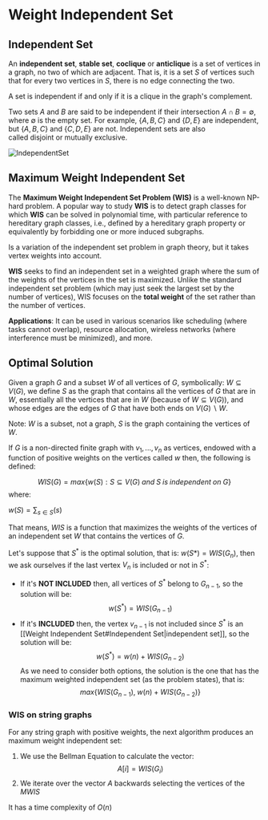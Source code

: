 # Weight Independent Set


## Independent Set
An **independent set**, **stable set**, **coclique** or **anticlique** is a set of vertices in a graph, no two of which are adjacent. That is, it is a set $S$ of vertices such that for every two vertices in $S$, there is no edge connecting the two.

A set is independent if and only if it is a clique in the graph's complement.

Two sets $A$ and $B$ are said to be independent if their intersection $A \cap B = \emptyset$, where $\emptyset$ is the empty set. For example, $\{A,B,C\}$ and $\{D,E\}$ are independent, but $\{A,B,C\}$ and $\{C,D,E\}$ are not. Independent sets are also called disjoint or mutually exclusive.

![IndependentSet](IndependentSet.png)


## **Maximum Weight Independent Set**
The **Maximum Weight Independent Set Problem (WIS)** is a well-known NP-hard problem. A popular way to study **WIS** is to detect graph classes for which **WIS** can be solved in polynomial time, with particular reference to hereditary graph classes, i.e., defined by a hereditary graph property or equivalently by forbidding one or more induced subgraphs.

Is a variation of the independent set problem in graph theory, but it takes vertex weights into account.

**WIS** seeks to find an independent set in a weighted graph where the sum of the weights of the vertices in the set is maximized. Unlike the standard independent set problem (which may just seek the largest set by the number of vertices), WIS focuses on the **total weight** of the set rather than the number of vertices.

**Applications**: It can be used in various scenarios like scheduling (where tasks cannot overlap), resource allocation, wireless networks (where interference must be minimized), and more.



## **Optimal Solution**
Given a graph $G$ and a subset $W$ of all vertices of $G$, symbolically: $W \subseteq V(G)$, we define $S$ as the graph that contains all the vertices of $G$ that are in $W$, essentially all the vertices that are in $W$ (because of $W \subseteq V(G)$), and whose edges are the edges of $G$ that have both ends on $V (G) \backslash W$.

Note: $W$ is a subset, not a graph, $S$ is the graph containing the vertices of $W$.

If $G$ is a non-directed finite graph with $v_1, ...,  v_n$ as vertices, endowed with a function of positive weights on the vertices called $w$ then, the following is defined:

$$WIS(G) = max \{w(S) : S \subseteq V (G)\; and \;S \;is \;independent \;on \;G\}$$
where:

$w(S) = \sum_{s\in S}(s)$

That means, $WIS$ is a function that maximizes the weights of the vertices of an independent set $W$ that contains the vertices of $G$.


Let's suppose that $S^*$ is the optimal solution, that is: $w(S*)=WIS(G_n)$, then we ask ourselves if the last vertex $V_n$ is included or not in $S^*$:

- If it's **NOT INCLUDED** then, all vertices of $S^*$ belong to  $G_{n-1}$, so the solution will be: $$w(S^*)=WIS(G_{n-1})$$
- If it's **INCLUDED** then, the vertex $v_{n-1}$ is not included since $S^*$ is an [[Weight Independent Set#Independent Set|independent set]], so the solution will be: $$w(S^*)=w(n)+WIS(G_{n-2})$$
As we need to consider both options, the solution is the one that has the maximum weighted independent set (as the problem states), that is: $$max\{WIS(G_{n-1}), \;w(n)+WIS(G_{n-2})\}$$

### WIS on string graphs

For any string graph with positive weights, the next algorithm produces an maximum weight independent set:

1) We use the Bellman Equation to calculate the vector: $$A[i]=WIS(G_i)$$
2) We iterate over the vector $A$ backwards selecting the vertices of the  *MWIS*

It has a time complexity of $O(n)$



